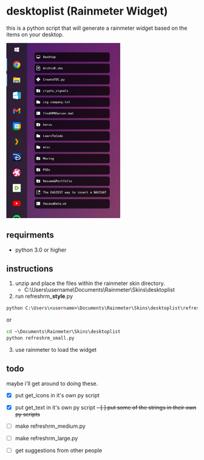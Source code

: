 # desktoplist (Rainmeter Widget)
this is a python script that will generate a rainmeter widget based on the items on your desktop.

<img src=".\@Resources\Images\small.png" alt="drawing" style="width:300px;"/>

## requirments
* python 3.0 or higher

## instructions
1. unzip and place the files within the rainmeter skin directory.
    * C:\Users\username\Documents\Rainmeter\Skins\desktoplist
2. run refreshrm_**style**.py
```cmd
python C:\Users\<username>\Documents\Rainmeter\Skins\desktoplist\refreshrm_small.py
```
or 
```cmd
cd ~\Documents\Rainmeter\Skins\desktoplist
python refreshrm_small.py
```
3. use rainmeter to load the widget


## todo
maybe i'll get around to doing these.

 - [X] put get_icons in it's own py script
 - [X] put get_text in it's own py script
 ~~- [ ] put some of the strings in their own py scripts~~
 - [ ] make refreshrm_medium.py
 - [ ] make refreshrm_large.py
 - [ ] get suggestions from other people
 
 